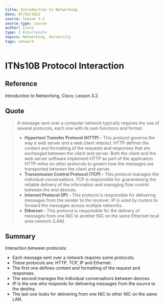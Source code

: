 ```yaml
---
title: Introduction to Networking
date: 07/03/2023
source: lesson 3.2
source_type: course
author: Cisco
type: 2 #sourcenote
topics: Networking, University
tags: network
---
```

# ITNs10B Protocol Interaction

## **Reference**
Introduction to Networking, Cisco; Lesson 3.2.

## **Quote**
> A message sent over a computer network typically requires the use of several protocols, each one with its own functions and format.

> - **Hypertext Transfer Protocol (HTTP) -** This protocol governs the way a web server and a web client interact. HTTP defines the content and formatting of the requests and responses that are exchanged between the client and server. Both the client and the web server software implement HTTP as part of the application. HTTP relies on other protocols to govern how the messages are transported between the client and server.
> - **Transmission Control Protocol (TCP) -** This protocol manages the individual conversations. TCP is responsible for guaranteeing the reliable delivery of the information and managing flow control between the end devices.
> - **Internet Protocol (IP) -** This protocol is responsible for delivering messages from the sender to the receiver. IP is used by routers to forward the messages across multiple networks.
> - **Ethernet -** This protocol is responsible for the delivery of messages from one NIC to another NIC on the same Ethernet local area network (LAN).

## **Summary**
Interaction between protocols:
- Each message sent over a network requires some protocols.
- These protocols are: HTTP, TCP, IP and Ethernet.
- The first one defines content and formatting of the request and responses.
- The second manages the individual conversations between devices.
- IP is the one who responds for delivering messages from the source to the destiny.
- The last one looks for delivering from one NIC to other NIC on the same LAN.